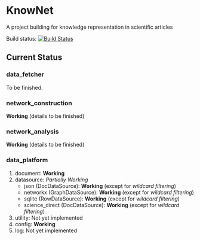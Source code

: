 # KnowNet

A project building for knowledge representation in scientific articles

Build status: [![Build Status](https://travis-ci.com/PKU-Dragon-Team/Project-KnowNet.svg?branch=master)](https://travis-ci.com/PKU-Dragon-Team/Project-KnowNet)

## Current Status

### data_fetcher

To be finished.

### network_construction

**Working** (details to be finished)

### network_analysis

**Working** (details to be finished)

### data_platform

1. document: **Working**
2. datasource: _Partially Working_
    - json (DocDataSource): **Working** (except for _wildcard filtering_)
    - networkx (GraphDataSource): **Working** (except for _wildcard filtering_)
    - sqlite (RowDataSource): **Working** (except for _wildcard filtering_)
    - science_direct (DocDataSource): **Working** (except for _wildcard filtering_)
3. utility: Not yet implemented
4. config: **Working**
5. log: Not yet implemented
